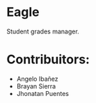 # Eagle
Student grades manager.
# Contribuitors:
- Angelo Ibañez
- Brayan Sierra
- Jhonatan Puentes
